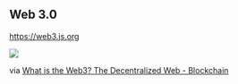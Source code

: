 ## Web 3.0

https://web3.js.org


![](https://blockchainhub.net/wp-content/uploads/2019/07/Web3_History.png)

via [What is the Web3? The Decentralized Web - Blockchain](https://blockchainhub.net/web3-decentralized-web/)
